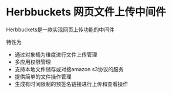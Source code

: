 # Herbbuckets 网页文件上传中间件

Herbbuckets是一款实现网页上传功能的中间件

特性为

* 通过对象桶为维度进行文件上传管理
* 多应用权限管理
* 支持本地文件储存或对接amazon s3协议的服务
* 提供简单的文件操作管理
* 生成有时间限制的预签名链接进行上传和查看操作